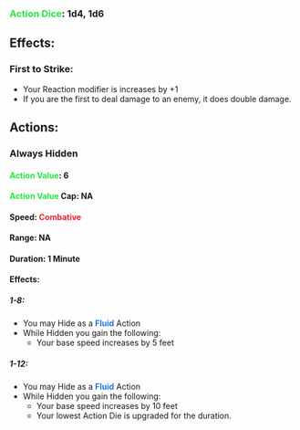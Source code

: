 ### <span style="font-weight:bold;color:rgb(33, 235, 60)">Action Dice</span>: 1d4, 1d6
## Effects:
### First to Strike:
- Your Reaction modifier is increases by +1
- If you are the first to deal damage to an enemy, it does double damage.
## Actions:
### Always Hidden
#### <span style="font-weight:bold;color:rgb(33, 235, 60)">Action Value</span>: 6
#### <span style="font-weight:bold;color:rgb(33, 235, 60)">Action Value</span> Cap: NA
#### Speed: <span style="font-weight:bold; color:rgb(235, 33, 53)">Combative</span>
#### Range: NA
#### Duration: 1 Minute
#### Effects:
##### 1-8: 
- You may Hide as a <span style="font-weight:bold; color:rgb(33, 117, 235)">Fluid</span> Action
- While Hidden you gain the following:
	- Your base speed increases by 5 feet
##### 1-12:
- You may Hide as a <span style="font-weight:bold; color:rgb(33, 117, 235)">Fluid</span> Action
- While Hidden you gain the following:
	- Your base speed increases by 10 feet
	- Your lowest Action Die is upgraded for the duration.

